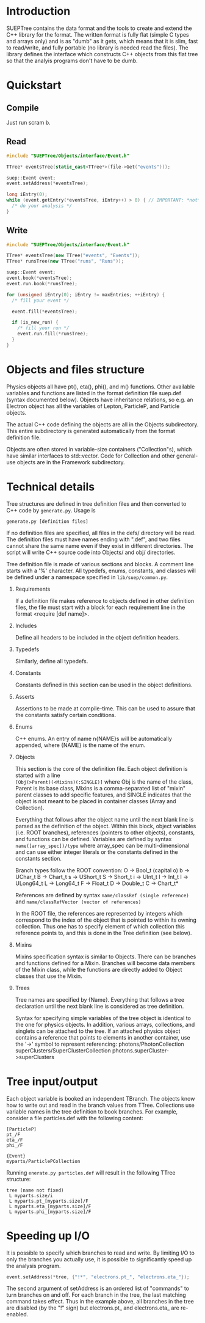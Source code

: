 Introduction
============

SUEPTree contains the data format and the tools to create and extend the C++ library for the format. The written format is fully flat (simple C types and arrays only) and is as "dumb" as it gets, which means that it is slim, fast to read/write, and fully portable (no library is needed read the files). The library defines the interface which constructs C++ objects from this flat tree so that the analyis programs don't have to be dumb.

Quickstart
==========

Compile
-------
Just run scram b.

Read
----
```cpp
#include "SUEPTree/Objects/interface/Event.h"

TTree* eventsTree(static_cast<TTree*>(file->Get("events")));

suep::Event event;
event.setAddress(*eventsTree);

long iEntry(0);
while (event.getEntry(*eventsTree, iEntry++) > 0) { // IMPORTANT: *not* eventsTree->GetEntry()
  /* do your analysis */
}
```

Write
-----
```cpp
#include "SUEPTree/Objects/interface/Event.h"

TTree* eventsTree(new TTree("events", "Events"));
TTree* runsTree(new TTree("runs", "Runs"));

suep::Event event;
event.book(*eventsTree);
event.run.book(*runsTree);

for (unsigned iEntry(0); iEntry != maxEntries; ++iEntry) {
  /* fill your event */

  event.fill(*eventsTree);

  if (is_new_run) {
    /* fill your run */
    event.run.fill(*runsTree);
  }
}
```

Objects and files structure
===========================

Physics objects all have pt(), eta(), phi(), and m() functions. Other available variables and functions are listed in the format definition file suep.def (syntax documented below). Objects have inheritance relations, so e.g. an Electron object has all the variables of Lepton, ParticleP, and Particle objects.

The actual C++ code defining the objects are all in the Objects subdirectory. This entire subdirectory is generated automatically from the format definition file.

Objects are often stored in variable-size containers ("Collection"s), which have similar interfaces to std::vector. Code for Collection and other general-use objects are in the Framework subdirectory.

Technical details
=================

Tree structures are defined in tree definition files and then converted to C++ code by `generate.py`. Usage is
```
generate.py [definition files]
```
If no definition files are specified, all files in the defs/ directory will be read. The definition files must have names ending with ".def", and two files cannot share the same name even if they exist in different directories. The script will write C++ source code into Objects/ and obj/ directories.

Tree definition file is made of various sections and blocks. A comment line starts with a '%' character. All typedefs, enums, constants, and classes will be defined under a namespace specified in `lib/suep/common.py`.

1. Requirements

   If a definition file makes reference to objects defined in other definition files, the file must start with a block for each requirement line in the format <require [def name]>.

1. Includes

   Define all headers to be included in the object definition headers.

1. Typedefs

   Similarly, define all typedefs.

1. Constants

   Constants defined in this section can be used in the object definitions.

1. Asserts

   Assertions to be made at compile-time. This can be used to assure that the constants satisfy certain conditions.

1. Enums

   C++ enums. An entry of name n{NAME}s will be automatically appended, where {NAME} is the name of the enum.

1. Objects

   This section is the core of the definition file. Each object definition is started with a line  
`[Obj(>Parent)(<Mixins)(:SINGLE)]`
where Obj is the name of the class, Parent is its base class, Mixins is a comma-separated list of "mixin" parent classes to add specific features, and SINGLE indicates that the object is not meant to be placed in container classes (Array and Collection).

   Everything that follows after the object name until the next blank line is parsed as the definition of the object. Within this block, object variables (i.e. ROOT branches), references (pointers to other objects), constants, and functions can be defined. Variables are defined by syntax
`name([array_spec])/type`
where array_spec can be multi-dimensional and can use either integer literals or the constants defined in the constants section.

   Branch types follow the ROOT convention:
O -> Bool_t (capital o)
b -> UChar_t
B -> Chart_t
s -> UShort_t
S -> Short_t
i -> UInt_t
I -> Int_t
l -> ULong64_t
L -> Long64_t
F -> Float_t
D -> Double_t
C -> Chart_t*

   References are defined by syntax
`name/classRef (single reference)`
and
`name/classRefVector (vector of references)`

   In the ROOT file, the references are represented by integers which correspond to the index of the object that is pointed to within its owning collection. Thus one has to specify element of which collection this reference points to, and this is done in the Tree definition (see below).

1. Mixins

   Mixins specification syntax is similar to Objects. There can be branches and functions defined for a Mixin. Branches will become data members of the Mixin class, while the functions are directly added to Object classes that use the Mixin.

8. Trees

   Tree names are specified by {Name}. Everything that follows a tree declaration until the next blank
line is considered as tree definition.

   Syntax for specifying simple variables of the tree object is identical to the one for physics objects. In addition, various arrays, collections, and singlets can be attached to the tree. If an attached physics object contains a reference that points to elements in another container, use the '->' symbol to represent referencing:
photons/PhotonCollection
superClusters/SuperClusterCollection
photons.superCluster->superClusters

Tree input/output
=================

Each object variable is booked an independent TBranch. The objects know how to write out and read in
the branch values from TTree. Collections use variable names in the tree definition to book branches.
For example, consider a file particles.def with the following content:
```
[ParticleP]
pt_/F
eta_/F
phi_/F

{Event}
myparts/ParticlePCollection
```

Running
`enerate.py particles.def`
will result in the following TTree structure:
```
tree (name not fixed)
 L myparts.size/i
 L myparts.pt_[myparts.size]/F
 L myparts.eta_[myparts.size]/F
 L myparts.phi_[myparts.size]/F
```

Speeding up I/O
===============

It is possible to specify which branches to read and write.
By limiting I/O to only the branches you actually use, it is possible to significantly speed up
the analysis program.
```cpp
event.setAddress(*tree, {"!*", "electrons.pt_", "electrons.eta_"});
```

The second argument of setAddress is an ordered list of "commands" to turn branches on and off.
For each branch in the tree, the last matching command takes effect. Thus in the example above,
all branches in the tree are disabled (by the "!" sign) but electrons.pt_ and electrons.eta_ are
re-enabled.
